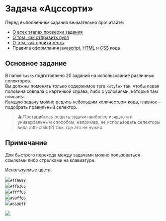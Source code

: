 # Задача «Ацссорти»

Перед выполнением задания внимательно прочитайте:

- [О всех этапах проверки задания](https://github.com/urfu-2019/guides/blob/master/workflow/overall.md)
- [О том, как отправить пулл](https://github.com/urfu-2019/guides/blob/master/workflow/pull.md)
- [О том, как пройти тесты](https://github.com/urfu-2019/guides/blob/master/workflow/test.md)
- Правила оформления [javascript](https://github.com/urfu-2019/guides/blob/master/codestyle/js.md), [HTML](https://github.com/urfu-2019/guides/blob/master/codestyle/html.md) и [CSS](https://github.com/urfu-2019/guides/blob/master/codestyle/css.md) кода

## Основное задание

В папке `tasks` подготовлено 20 заданий на использование различных селекторов.  
Вы должны поменять только содержимое тега `<style>` так, чтобы левая половина совпала с картинкой справа, либо с условиями, которые там описаны.  
Каждую задачу можно решить небольшим количеством кода, главное – подобрать правильный селектор.
> :warning: Постарайтесь решать задачи наиболее изящным и универсальным способом, например, не использовать селекторы вида :nth-child(2) там, где это не нужно

## Примечание

Для быстрого перехода между задачами можно пользоваться ссылками либо стрелками на клавиатуре.  

Используемые цвета:

![](https://dummyimage.com/15/ff6698.jpg?text=+)`#ff6698`  
![](https://dummyimage.com/15/ffb366.jpg?text=+)`#ffb366`  
![](https://dummyimage.com/15/ffff66.jpg?text=+)`#ffff66`  
![](https://dummyimage.com/15/98ff66.jpg?text=+)`#98ff66`  
![](https://dummyimage.com/15/6698ff.jpg?text=+)`#6698ff`

<img src="https://user-images.githubusercontent.com/11533472/46813130-8af30580-cd8f-11e8-82b1-39b7a7def8b5.png">
